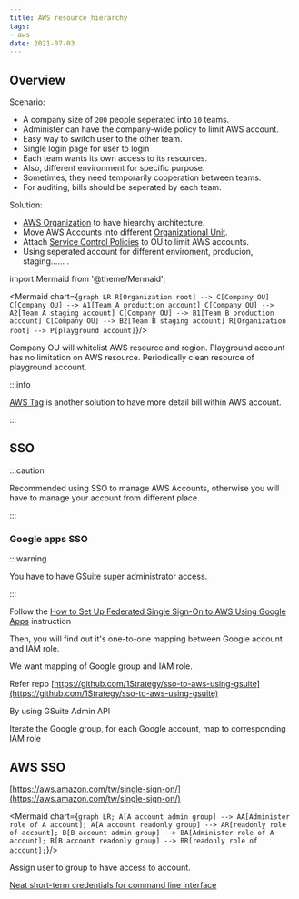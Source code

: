 ```yaml
---
title: AWS resource hierarchy
tags:
- aws
date: 2021-07-03
---
```


## Overview

Scenario:
- A company size of `200` people seperated into `10` teams.
- Administer can have the company-wide policy to limit AWS account.
- Easy way to switch user to the other team.
- Single login page for user to login
- Each team wants its own access to its resources.
- Also, different environment for specific purpose.
- Sometimes, they need temporarily cooperation between teams.
- For auditing, bills should be seperated by each team.

Solution:

- [AWS Organization](https://aws.amazon.com/tw/organizations/) to have hiearchy architecture.
- Move AWS Accounts into different [Organizational Unit](https://docs.aws.amazon.com/organizations/latest/userguide/orgs_manage_ous.html).
- Attach [Service Control Policies](https://docs.aws.amazon.com/organizations/latest/userguide/orgs_manage_policies_scps.html) to OU to limit AWS accounts.
- Using seperated account for different enviroment, producion, staging...... .

import Mermaid from '@theme/Mermaid';

<Mermaid chart={`
	graph LR
		R[Organization root] --> C[Company OU]
		C[Company OU] --> A1[Team A production account]
		C[Company OU] --> A2[Team A staging account]
		C[Company OU] --> B1[Team B production account]
		C[Company OU] --> B2[Team B staging account]
		R[Organization root] --> P[playground account]
`}/>

Company OU will whitelist AWS resource and region.
Playground account has no limitation on AWS resource.
Periodically clean resource of playground account.

:::info

[AWS Tag](https://docs.aws.amazon.com/awsaccountbilling/latest/aboutv2/cost-alloc-tags.html) is another solution to have more detail bill within AWS account.

:::

## SSO

:::caution

Recommended using SSO to manage AWS Accounts, otherwise you will have to manage your account from different place.

:::

### Google apps SSO

:::warning

You have to have GSuite super administrator access.

:::

Follow the [How to Set Up Federated Single Sign-On to AWS Using Google Apps](https://aws.amazon.com/blogs/security/how-to-set-up-federated-single-sign-on-to-aws-using-google-apps/) instruction

Then, you will find out it's one-to-one mapping between Google account and IAM role.

We want mapping of Google group and IAM role.

Refer repo [https://github.com/1Strategy/sso-to-aws-using-gsuite](https://github.com/1Strategy/sso-to-aws-using-gsuite)

By using GSuite Admin API

Iterate the Google group, for each Google account, map to corresponding IAM role

## AWS SSO

[https://aws.amazon.com/tw/single-sign-on/](https://aws.amazon.com/tw/single-sign-on/)

<Mermaid chart={`
	graph LR;
		A[A account admin group] --> AA[Administer role of A account];
		A[A account readonly group] --> AR[readonly role of account];
		B[B account admin group] --> BA[Administer role of A account];
		B[B account readonly group] --> BR[readonly role of account];
`}/>

Assign user to group to have access to account.

[Neat short-term credentials for command line interface](https://aws.amazon.com/blogs/security/aws-single-sign-on-now-enables-command-line-interface-access-for-aws-accounts-using-corporate-credentials/)

